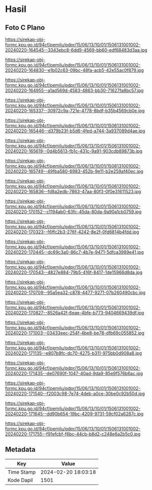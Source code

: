 # Hasil

## Foto C Plano

https://sirekap-obj-formc.kpu.go.id/94cf/pemilu/pdpr/15/06/13/10/01/1506131001002-20240220-164545--3343ebc8-6dd9-4569-bb60-edf68483d3aa.jpg

https://sirekap-obj-formc.kpu.go.id/94cf/pemilu/pdpr/15/06/13/10/01/1506131001002-20240220-164830--e1b02c63-09bc-48fa-acb5-42e55ac0f879.jpg

https://sirekap-obj-formc.kpu.go.id/94cf/pemilu/pdpr/15/06/13/10/01/1506131001002-20240220-164955--a1ad569d-4583-4863-bb30-71627fa8bc57.jpg

https://sirekap-obj-formc.kpu.go.id/94cf/pemilu/pdpr/15/06/13/10/01/1506131001002-20240220-165337--30972c9a-721e-4778-8bdf-b35b4569cb0e.jpg

https://sirekap-obj-formc.kpu.go.id/94cf/pemilu/pdpr/15/06/13/10/01/1506131001002-20240220-165446--d379b23f-b5d6-4fed-a744-3a937089d4ae.jpg

https://sirekap-obj-formc.kpu.go.id/94cf/pemilu/pdpr/15/06/13/10/01/1506131001002-20240220-165619--0d4b5613-fb1c-431c-9a91-903cdb89873b.jpg

https://sirekap-obj-formc.kpu.go.id/94cf/pemilu/pdpr/15/06/13/10/01/1506131001002-20240220-165749--49fba580-6983-452b-9e11-b2e259af40ec.jpg

https://sirekap-obj-formc.kpu.go.id/94cf/pemilu/pdpr/15/06/13/10/01/1506131001002-20240220-165836--fd8a2edb-7863-47aa-80f3-0f0e31611523.jpg

https://sirekap-obj-formc.kpu.go.id/94cf/pemilu/pdpr/15/06/13/10/01/1506131001002-20240220-170152--c1194ab0-63fc-45da-80da-9a90a1cb0759.jpg

https://sirekap-obj-formc.kpu.go.id/94cf/pemilu/pdpr/15/06/13/10/01/1506131001002-20240220-170323--f6ffc2b3-276f-4242-8e2f-0fd6814b4fdd.jpg

https://sirekap-obj-formc.kpu.go.id/94cf/pemilu/pdpr/15/06/13/10/01/1506131001002-20240220-170445--dc69c3a0-86c7-4b7e-9471-5dfca3989e41.jpg

https://sirekap-obj-formc.kpu.go.id/94cf/pemilu/pdpr/15/06/13/10/01/1506131001002-20240220-170543--4827e884-79b5-416f-8417-1de15966d8da.jpg

https://sirekap-obj-formc.kpu.go.id/94cf/pemilu/pdpr/15/06/13/10/01/1506131001002-20240220-170709--95a5ea32-c878-4477-9271-07b260490cbc.jpg

https://sirekap-obj-formc.kpu.go.id/94cf/pemilu/pdpr/15/06/13/10/01/1506131001002-20240220-170827--8526a42f-6eae-4bfe-b773-9404669439df.jpg

https://sirekap-obj-formc.kpu.go.id/94cf/pemilu/pdpr/15/06/13/10/01/1506131001002-20240220-171003--03433eec-254f-4be8-be78-dfb69c055852.jpg

https://sirekap-obj-formc.kpu.go.id/94cf/pemilu/pdpr/15/06/13/10/01/1506131001002-20240220-171135--e807b8fc-dc70-4275-b311-975bb0d908a8.jpg

https://sirekap-obj-formc.kpu.go.id/94cf/pemilu/pdpr/15/06/13/10/01/1506131001002-20240220-171435--de07690f-1047-40ad-9da9-85e9f576b6ac.jpg

https://sirekap-obj-formc.kpu.go.id/94cf/pemilu/pdpr/15/06/13/10/01/1506131001002-20240220-171540--f2003c98-7e74-4deb-a0ce-30be0c92b50d.jpg

https://sirekap-obj-formc.kpu.go.id/94cf/pemilu/pdpr/15/06/13/10/01/1506131001002-20240220-171645--dd90b654-19bc-4209-9731-59cf02a6287c.jpg

https://sirekap-obj-formc.kpu.go.id/94cf/pemilu/pdpr/15/06/13/10/01/1506131001002-20240220-171755--f91efcbf-f6bc-44cb-b8d2-c248e6a2b5c0.jpg


## Metadata

| Key        | Value               |
| ---------- | ------------------- |
| Time Stamp | 2024-02-20 18:03:18 |
| Kode Dapil | 1501                |



